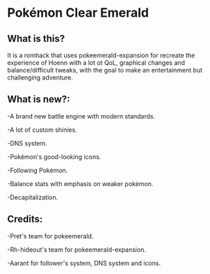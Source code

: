 # Pokémon Clear Emerald

## What is this?

It is a romhack that uses pokeemerald-expansion for recreate the experience of Hoenn with a lot ot QoL, graphical changes and balance/difficult tweaks, with the goal to make an entertainment but challenging adventure.

## What is new?:

-A brand new battle engine with modern standards.

-A lot of custom shinies.

-DNS system.

-Pokémon's good-looking icons.

-Following Pokémon.

-Balance stats with emphasis on weaker pokémon.

-Decapitalization.

## Credits:

-Pret's team for pokeemerald.

-Rh-hideout's team for pokeemerald-expansion.

-Aarant for follower's system, DNS system and icons.

